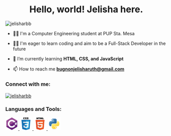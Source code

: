 <h1 align="center">Hello, world! Jelisha here.</h1>
<p align="left"> <img src="https://komarev.com/ghpvc/?username=jelisharbb&label=Profile%20views&color=0e75b6&style=flat" alt="jelisharbb" /> </p>

- 🙋‍♀️ I'm a Computer Engineering student at PUP Sta. Mesa

- 👩‍💻 I'm eager to learn coding and aim to be a Full-Stack Developer in the future

- 🌱 I’m currently learning **HTML, CSS, and JavaScript**

- 📫 How to reach me **bugnonjelisharuth@gmail.com**

<h3 align="left">Connect with me:</h3>
<p align="left">
<a href="https://fb.com/jelisharbb" target="blank"><img align="center" src="https://raw.githubusercontent.com/rahuldkjain/github-profile-readme-generator/master/src/images/icons/Social/facebook.svg" alt="jelisharbb" height="30" width="40" /></a>
</p>

<h3 align="left">Languages and Tools:</h3>
<p align="left"> <a href="https://www.w3schools.com/cs/" target="_blank" rel="noreferrer"> <img src="https://raw.githubusercontent.com/devicons/devicon/master/icons/csharp/csharp-original.svg" alt="csharp" width="40" height="40"/> </a>
<a href="https://www.w3schools.com/css/" target="_blank" rel="noreferrer"> <img src="https://raw.githubusercontent.com/devicons/devicon/master/icons/css3/css3-original-wordmark.svg" alt="css3" width="40" height="40"/> </a>
<a href="https://www.w3.org/html/" target="_blank" rel="noreferrer"> <img src="https://raw.githubusercontent.com/devicons/devicon/master/icons/html5/html5-original-wordmark.svg" alt="html5" width="40" height="40"/> </a>
<a href="https://www.python.org" target="_blank" rel="noreferrer"> <img src="https://raw.githubusercontent.com/devicons/devicon/master/icons/python/python-original.svg" alt="python" width="40" height="40"/> </a></p>

<!---
jelisharbb/jelisharbb is a ✨ special ✨ repository because its `README.md` (this file) appears on your GitHub profile.
You can click the Preview link to take a look at your changes.
--->
